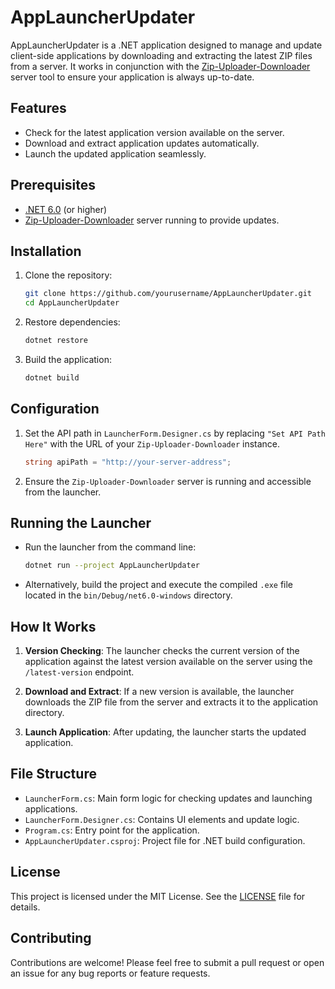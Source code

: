 # AppLauncherUpdater

AppLauncherUpdater is a .NET application designed to manage and update client-side applications by downloading and extracting the latest ZIP files from a server. It works in conjunction with the [Zip-Uploader-Downloader](https://github.com/yugich/Zip-Uploader-Downloader) server tool to ensure your application is always up-to-date.

## Features

- Check for the latest application version available on the server.
- Download and extract application updates automatically.
- Launch the updated application seamlessly.

## Prerequisites

- [.NET 6.0](https://dotnet.microsoft.com/download/dotnet/6.0) (or higher)
- [Zip-Uploader-Downloader](https://github.com/yugich/Zip-Uploader-Downloader) server running to provide updates.

## Installation

1. Clone the repository:

   ```bash
   git clone https://github.com/yourusername/AppLauncherUpdater.git
   cd AppLauncherUpdater
   ```

2. Restore dependencies:

   ```bash
   dotnet restore
   ```

3. Build the application:

   ```bash
   dotnet build
   ```

## Configuration

1. Set the API path in `LauncherForm.Designer.cs` by replacing `"Set API Path Here"` with the URL of your `Zip-Uploader-Downloader` instance.

   ```csharp
   string apiPath = "http://your-server-address";
   ```

2. Ensure the `Zip-Uploader-Downloader` server is running and accessible from the launcher.

## Running the Launcher

- Run the launcher from the command line:

  ```bash
  dotnet run --project AppLauncherUpdater
  ```

- Alternatively, build the project and execute the compiled `.exe` file located in the `bin/Debug/net6.0-windows` directory.

## How It Works

1. **Version Checking**: The launcher checks the current version of the application against the latest version available on the server using the `/latest-version` endpoint.

2. **Download and Extract**: If a new version is available, the launcher downloads the ZIP file from the server and extracts it to the application directory.

3. **Launch Application**: After updating, the launcher starts the updated application.

## File Structure

- `LauncherForm.cs`: Main form logic for checking updates and launching applications.
- `LauncherForm.Designer.cs`: Contains UI elements and update logic.
- `Program.cs`: Entry point for the application.
- `AppLauncherUpdater.csproj`: Project file for .NET build configuration.

## License

This project is licensed under the MIT License. See the [LICENSE](LICENSE) file for details.

## Contributing

Contributions are welcome! Please feel free to submit a pull request or open an issue for any bug reports or feature requests.
